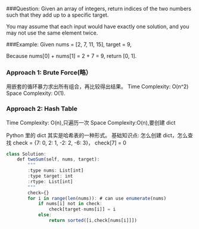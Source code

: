 ###Question:
Given an array of integers, return indices of the two numbers such that they add up to a specific target.

You may assume that each input would have exactly one solution, and you may not use the same element twice.

###Example:
Given nums = [2, 7, 11, 15], target = 9,

Because nums[0] + nums[1] = 2 + 7 = 9,
return [0, 1].

### Approach 1: Brute Force(略）
用嵌套的循环暴力求出所有组合，再比较得出结果。
Time Complexity: O(n^2)
Space Complexity: O(1). 

### Approach 2: Hash Table
Time Complexity: O(n),只遍历一次 
Space Complexity:O(n),要创建 dict 

Python 里的 dict 其实是哈希表的一种形式。
基础知识点: 怎么创建 dict，怎么查找
check = {7: 0, 2: 1, -2: 2, -6: 3}，
check[7] = 0

```js
class Solution:
    def twoSum(self, nums, target):
        """
        :type nums: List[int]
        :type target: int
        :rtype: List[int]
        """
        check={}
        for i in range(len(nums)): # can use enumerate(nums)
            if nums[i] not in check:
                check[target-nums[i]] = i
            else:
                return sorted([i,check[nums[i]]])
```

